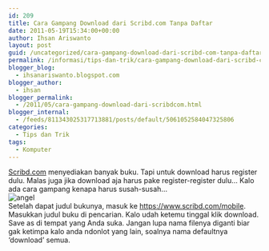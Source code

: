 ```yaml
---
id: 209
title: Cara Gampang Download dari Scribd.com Tanpa Daftar
date: 2011-05-19T15:34:00+00:00
author: Ihsan Ariswanto
layout: post
guid: /uncategorized/cara-gampang-download-dari-scribd-com-tanpa-daftar/
permalink: /informasi/tips-dan-trik/cara-gampang-download-dari-scribd-com-tanpa-daftar/
blogger_blog:
  - ihsanariswanto.blogspot.com
blogger_author:
  - ihsan
blogger_permalink:
  - /2011/05/cara-gampang-download-dari-scribdcom.html
blogger_internal:
  - /feeds/811343025317713881/posts/default/5061052584047325806
categories:
  - Tips dan Trik
tags:
  - Komputer
---
```

<div style="text-align: left;">
  <a href="https://www.scribd.com/">Scribd.com</a> menyediakan banyak buku. Tapi untuk download harus register dulu. Malas juga jika download aja harus pake register-register dulu&#8230; Kalo ada cara gampang kenapa harus susah-susah&#8230;
</div>

<div style="text-align: left;">
  <img class="emoticon" src="https://us.i1.yimg.com/us.yimg.com/i/mesg/emoticons7/25.gif" alt="angel" title="angel" />
</div>

<div style="text-align: left;">
  Setelah dapat judul bukunya, masuk ke <a href="https://www.scribd.com/mobile/">https://www.scribd.com/mobile</a>. Masukkan judul buku di pencarian. Kalo udah ketemu tinggal klik download.
</div>

<div style="text-align: left;">
</div>

<div style="text-align: left;">
  Save as di tempat yang Anda suka. Jangan lupa nama filenya diganti biar gak ketimpa kalo anda ndonlot yang lain, soalnya nama defaultnya &#8216;download&#8217; semua.
</div>